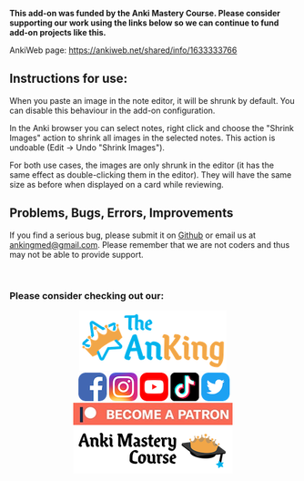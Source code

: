 <b>This add-on was funded by the Anki Mastery Course. Please consider supporting our work using the links below so we can continue to fund add-on projects like this.</b>

AnkiWeb page: https://ankiweb.net/shared/info/1633333766

## Instructions for use:
When you paste an image in the note editor, it will be shrunk by default.
You can disable this behaviour in the add-on configuration.

In the Anki browser you can select notes, right click and choose the "Shrink Images" action
to shrink all images in the selected notes. This action is undoable (Edit -> Undo "Shrink Images").

For both use cases, the images are only shrunk in the editor (it has the same effect as
double-clicking them in the editor).
They will have the same size as before when displayed on a card while reviewing.


## Problems, Bugs, Errors, Improvements
If you find a serious bug, please submit it on <a href="https://github.com/ankipalace/anking_notes_addon" rel="nofollow">Github</a> or email us at ankingmed@gmail.com. Please remember that we are not coders and thus may not be able to provide support.

<br>

### Please consider checking out our:

<center><div style="vertical-align:middle;"><a href="https://www.theanking.com"><img src="https://raw.githubusercontent.com/AnKingMed/My-images/master/AnKing/TheAnKing-New.png?raw=true"></a></div></center>

<center>&nbsp;<a href="https://www.facebook.com/ankingmed"><img src="https://raw.githubusercontent.com/AnKingMed/My-images/master/Social/FB.png?raw=true"></a>
<a href="https://www.instagram.com/ankingmed"><img src="https://raw.githubusercontent.com/AnKingMed/My-images/master/Social/Instagram.png?raw=true"></a>
<a href="https://www.youtube.com/theanking"><img src="https://raw.githubusercontent.com/AnKingMed/My-images/master/Social/YT.png?raw=true"></a>
<a href="https://www.tiktok.com/@ankingmed"><img src="https://raw.githubusercontent.com/AnKingMed/My-images/master/Social/TikTok.png?raw=true"></a>
<a href="https://www.twitter.com/ankingmed"><img src="https://raw.githubusercontent.com/AnKingMed/My-images/master/Social/Twitter.png?raw=true"></a></center>

<div><center><a href="https://www.theanking.com/vip"><img src="https://raw.githubusercontent.com/AnKingMed/My-images/master/AnKing/Patreon.jpg?raw=true"></a></center></div>



<div><center><a href="https://courses.theanking.com"><img src="https://raw.githubusercontent.com/AnKingMed/My-images/master/AnKing/MasteryCourse.png?raw=true"></a></center></div>
